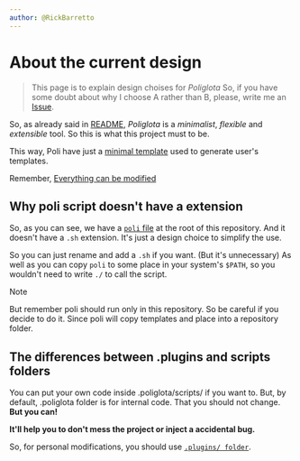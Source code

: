 ```yaml
---
author: @RickBarretto
---
```


# About the current design

> This page is to explain design choises for *Poliglota*
> So, if you have some doubt about why I choose A rather than B,
> please, write me an [Issue](https://github.com/RickBarretto/poliglota/issues).

So, as already said in [README](../../README.md),
*Poliglota* is a *minimalist*, *flexible* and *extensible* tool.
So this is what this project must to be.

This way, Poli have just a [minimal template](../../.templates/.template/)
used to generate user's templates.

Remember, [Everything can be modified](custom-poliglota.md)

## Why poli script doesn't have a extension
So, as you can see, we have a [`poli` file](../../poli)
at the root of this repository.
And it doesn't have a `.sh` extension.
It's just a design choice to simplify the use.

So you can just rename and add a `.sh` if you want. (But it's unnecessary)
As well as you can copy `poli` to some place in your system's `$PATH`,
so you wouldn't need to write `./` to call the script.

> [!NOTE]
> But remember poli should run only in this repository.
> So be careful if you decide to do it.
> Since poli will copy templates and place into a repository folder.

## The differences between .plugins and scripts folders
You can put your own code inside .poliglota/scripts/ if you want to.
But, by default, .poliglota folder is for internal code.
That you should not change. **But you can!**

**It'll help you to don't mess the project or inject a accidental bug.**

So, for personal modifications,
you should use [`.plugins/ folder`](../../.plugins).
